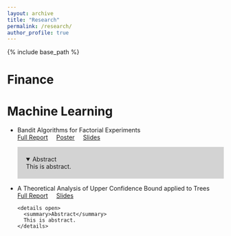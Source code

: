 ```yaml
---
layout: archive
title: "Research"
permalink: /research/
author_profile: true
---
```


{% include base_path %}

# Finance


# Machine Learning

* Bandit Algorithms for Factorial Experiments  
  [Full Report](https://yutongyan.xyz/files/) &nbsp;&nbsp;&nbsp; [Poster](https://yutongyan.xyz/files/) &nbsp;&nbsp;&nbsp;  [Slides](https://yutongyan.xyz/files/)
  <div style="background-color:#D3D3D3;padding:20px;">
  <details open>
    <summary>Abstract</summary>
    This is abstract. 
  </details>
  </div>

* A Theoretical Analysis of Upper Confidence Bound applied to Trees  
  [Full Report](https://yutongyan.xyz/files/) &nbsp;&nbsp;&nbsp; [Slides](https://yutongyan.xyz/files/)  
  ```
  <details open>
    <summary>Abstract</summary>
    This is abstract. 
  </details>
  ```
  
<!--   <details>
    <summary>Abstract</summary>
    This is abstract. 
  </details> -->


<!--
{% for post in site.writing-sample reversed %}
  {% include archive-single.html %}
{% endfor %}
-->
